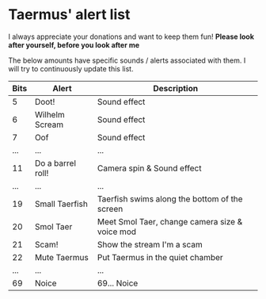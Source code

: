 # Taermus' alert list

I always appreciate your donations and want to keep them fun! **Please look after yourself, before you look after me** 

The below amounts have specific sounds / alerts associated with them. I will try to continuously update this list.

|Bits|Alert|Description|
|----|-------|---|
| 5  | Doot!|Sound effect|
| 6  | Wilhelm Scream|Sound effect|  
| 7 | Oof |Sound effect|
|... |... |...|
| 11| Do a barrel roll!| Camera spin & Sound effect|
|...|...|...|
|19|Small Taerfish|Taerfish swims along the bottom of the screen|
|20|Smol Taer|Meet Smol Taer, change camera size & voice mod|
|21|Scam!|Show the stream I'm a scam|
|22|Mute Taermus| Put Taermus in the quiet chamber|
|...|...|...|
| 69 | Noice | 69... Noice|
